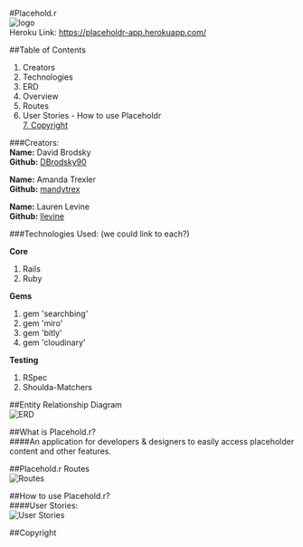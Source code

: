 #Placehold.r  
![logo](http://i.imgur.com/X9WVOuG.png?1)  
Heroku Link: https://placeholdr-app.herokuapp.com/  

##Table of Contents  
1. Creators  
2. Technologies  
3. ERD  
4. Overview  
5. Routes  
6. User Stories - How to use Placeholdr  
[7. Copyright](#Copyright) 


###Creators:  
**Name:** David Brodsky  
**Github:** [DBrodsky90](https://github.com/DBrodsky90)  

**Name:** Amanda Trexler  
**Github:** [mandytrex](https://github.com/mandytrex)  

**Name:** Lauren Levine  
**Github:** [llevine](https://github.com/llevine)  

###Technologies Used: (we could link to each?)

**Core**  
1. Rails  
2. Ruby  
  
**Gems**  
1. gem 'searchbing'  
2. gem 'miro'  
3. gem 'bitly'  
4. gem 'cloudinary'  
  
**Testing**  
1. RSpec  
2. Shoulda-Matchers  


##Entity Relationship Diagram  
![ERD](http://i.imgur.com/REohJ9O.png)  

##What is Placehold.r?  
####An application for developers & designers to easily access placeholder content and other features.


##Placehold.r Routes  
![Routes](http://i.imgur.com/kcX3gja.png)  

##How to use Placehold.r?  
####User Stories:  
![User Stories](http://i.imgur.com/wvvb8UE.png)  

##Copyright
